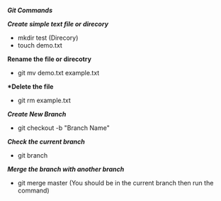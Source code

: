 **_Git Commands_**

**_Create simple text file or direcory_**

- mkdir test (Direcory)
- touch demo.txt

**Rename the file or direcotry**

- git mv demo.txt example.txt

**\*Delete the file**

- git rm example.txt

**_Create New Branch_**

- git checkout -b "Branch Name"

**_Check the current branch_**

- git branch

**_Merge the branch with another branch_**

- git merge master (You should be in the current branch then run the command)
